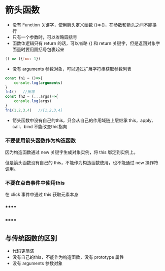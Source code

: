 # **箭头函数**
- 没有 Function 关键字，使用箭头定义函数 ()=>{}，在参数和箭头之间不能换行
- 只有一个参数时，可以省略圆括号
- 函数体逻辑只有 return 的话，可以省略 {} 和 return 关键字，但是返回对象字面量时要用圆括号包裹起来
```js
() => ({foo: 1})
```
- 没有 arguments 参数对象，可以通过扩展字符串获取参数列表
```js
const fn1 = ()=>{
    console.log(arguments)    
}
fn1()   //报错
const fn2 = (...args)=>{
    console.log(args)    
}
fn1(1,2,3,4)   //[1,2,3,4]
```
- 箭头函数中没有自己的this，只会从自己的作用域链上层继承 this，apply、call、bind 不能改变this指向

### **不要使用箭头函数作为构造函数**
因为构造函数通过 new 关键字生成对象实例，将 this 绑定到实例上。

但是箭头函数没有自己的 this，不能作为构造函数使用，也不能通过 new 操作符调用。
### **不要在点击事件中使用this**
在 click 事件中通过 this 获取元素本身

### ****

### ****


## **与传统函数的区别**
- 代码更简洁
- 没有自己的this，不能作为构造函数，没有 prototype 属性
- 没有 arguments 参数对象
